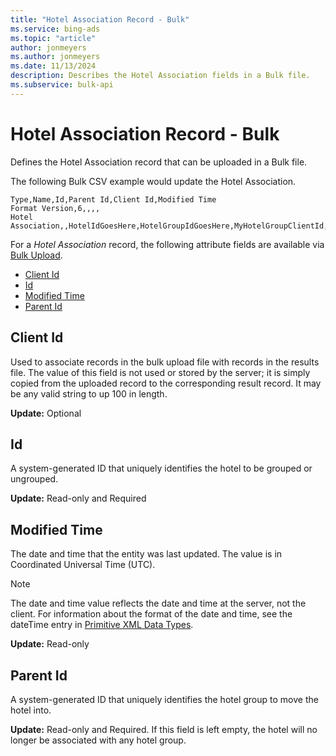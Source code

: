 ```yaml
---
title: "Hotel Association Record - Bulk"
ms.service: bing-ads
ms.topic: "article"
author: jonmeyers
ms.author: jonmeyers
ms.date: 11/13/2024
description: Describes the Hotel Association fields in a Bulk file. 
ms.subservice: bulk-api
---
```

# Hotel Association Record - Bulk
Defines the Hotel Association record that can be uploaded in a Bulk file.  

The following Bulk CSV example would update the Hotel Association. 

```csv
Type,Name,Id,Parent Id,Client Id,Modified Time
Format Version,6,,,,
Hotel Association,,HotelIdGoesHere,HotelGroupIdGoesHere,MyHotelGroupClientId,
```

For a *Hotel Association* record, the following attribute fields are available via [Bulk Upload](bulk-download-upload.md#bulkupload). 

- [Client Id](#clientid)
- [Id](#id)
- [Modified Time](#modifiedtime)
- [Parent Id](#parentid)

## <a name="clientid"></a>Client Id
Used to associate records in the bulk upload file with records in the results file. The value of this field is not used or stored by the server; it is simply copied from the uploaded record to the corresponding result record. It may be any valid string to up 100 in length.

**Update:** Optional    

## <a name="id"></a>Id
A system-generated ID that uniquely identifies the hotel to be grouped or ungrouped.

**Update:** Read-only and Required  

## <a name="modifiedtime"></a>Modified Time
The date and time that the entity was last updated. The value is in Coordinated Universal Time (UTC).

> [!NOTE]
> The date and time value reflects the date and time at the server, not the client. For information about the format of the date and time, see the dateTime entry in [Primitive XML Data Types](https://go.microsoft.com/fwlink/?linkid=859198).

**Update:** Read-only  

## <a name="parentid"></a>Parent Id
A system-generated ID that uniquely identifies the hotel group to move the hotel into. 

**Update:** Read-only and Required. If this field is left empty, the hotel will no longer be associated with any hotel group. 
